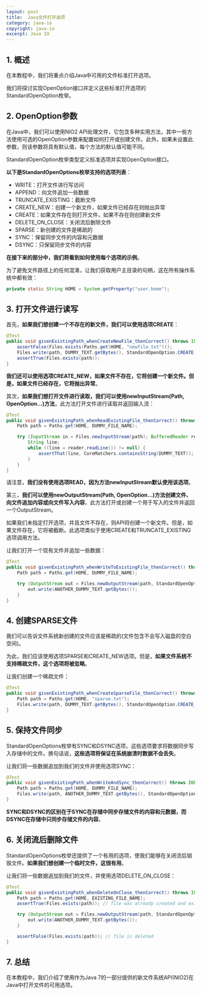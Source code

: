 ```yaml
---
layout: post
title:  Java文件打开选项
category: java-io
copyright: java-io
excerpt: Java IO
---
```


## 1. 概述

在本教程中，我们将重点介绍Java中可用的文件标准打开选项。

我们将探讨实现OpenOption接口并定义这些标准打开选项的StandardOpenOption枚举。

## 2. OpenOption参数

在Java中，我们可以使用NIO2 API处理文件，它包含多种实用方法，其中一些方法使用可选的OpenOption参数来配置如何打开或创建文件。此外，如果未设置此参数，则该参数将具有默认值，每个方法的默认值可能不同。

StandardOpenOption枚举类型定义标准选项并实现OpenOption接口。

**以下是StandardOpenOptions枚举支持的选项列表**：

-   WRITE：打开文件进行写访问
-   APPEND：向文件追加一些数据
-   TRUNCATE_EXISTING：截断文件
-   CREATE_NEW：创建一个新文件，如果文件已经存在则抛出异常
-   CREATE：如果文件存在则打开文件，如果不存在则创建新文件
-   DELETE_ON_CLOSE：关闭流后删除文件
-   SPARSE：新创建的文件是稀疏的
-   SYNC：保留同步文件的内容和元数据
-   DSYNC：只保留同步文件的内容

**在接下来的部分中，我们将看到如何使用每个选项的示例**。

为了避免文件路径上的任何混淆，让我们获取用户主目录的句柄，这在所有操作系统中都有效：

```java
private static String HOME = System.getProperty("user.home");
```

## 3. 打开文件进行读写

首先，**如果我们想创建一个不存在的新文件，我们可以使用选项CREATE**：

```java
@Test
public void givenExistingPath_whenCreateNewFile_thenCorrect() throws IOException {
    assertFalse(Files.exists(Paths.get(HOME, "newfile.txt")));
    Files.write(path, DUMMY_TEXT.getBytes(), StandardOpenOption.CREATE);
    assertTrue(Files.exists(path));
}
```

**我们还可以使用选项CREATE_NEW，如果文件不存在，它将创建一个新文件。但是，如果文件已经存在，它将抛出异常**。

其次，**如果我们想打开文件进行读取，我们可以使用newInputStream(Path, OpenOption...)方法**，此方法打开文件进行读取并返回输入流：

```java
@Test
public void givenExistingPath_whenReadExistingFile_thenCorrect() throws IOException {
    Path path = Paths.get(HOME, DUMMY_FILE_NAME);

    try (InputStream in = Files.newInputStream(path); BufferedReader reader = new BufferedReader(new InputStreamReader(in))) {
        String line;
        while ((line = reader.readLine()) != null) {
            assertThat(line, CoreMatchers.containsString(DUMMY_TEXT));
        }
    }
}
```

请注意，**我们没有使用选项READ，因为方法newInputStream默认使用该选项**。

第三，**我们可以使用newOutputStream(Path, OpenOption...)方法创建文件、向文件追加内容或向文件写入内容**，此方法打开或创建一个用于写入的文件并返回一个OutputStream。

如果我们未指定打开选项，并且文件不存在，则API将创建一个新文件。但是，如果文件存在，它将被截断。此选项类似于使用CREATE和TRUNCATE_EXISTING选项调用方法。

让我们打开一个现有文件并追加一些数据：

```java
@Test
public void givenExistingPath_whenWriteToExistingFile_thenCorrect() throws IOException {
    Path path = Paths.get(HOME, DUMMY_FILE_NAME);

    try (OutputStream out = Files.newOutputStream(path, StandardOpenOption.APPEND, StandardOpenOption.WRITE)) {
        out.write(ANOTHER_DUMMY_TEXT.getBytes());
    }
}
```

## 4. 创建SPARSE文件

我们可以告诉文件系统新创建的文件应该是稀疏的(文件包含不会写入磁盘的空白空间)。

为此，我们应该使用选项SPARSE和CREATE_NEW选项。但是，**如果文件系统不支持稀疏文件，这个选项将被忽略**。

让我们创建一个稀疏文件：

```java
@Test
public void givenExistingPath_whenCreateSparseFile_thenCorrect() throws IOException {
    Path path = Paths.get(HOME, "sparse.txt");
    Files.write(path, DUMMY_TEXT.getBytes(), StandardOpenOption.CREATE_NEW, StandardOpenOption.SPARSE);
}
```

## 5. 保持文件同步

StandardOpenOptions枚举有SYNC和DSYNC选项，这些选项要求将数据同步写入存储中的文件。换句话说，**这些选项将保证在系统崩溃时数据不会丢失**。

让我们将一些数据追加到我们的文件并使用选项SYNC：

```java
@Test
public void givenExistingPath_whenWriteAndSync_thenCorrect() throws IOException {
    Path path = Paths.get(HOME, DUMMY_FILE_NAME);
    Files.write(path, ANOTHER_DUMMY_TEXT.getBytes(), StandardOpenOption.APPEND, StandardOpenOption.WRITE, StandardOpenOption.SYNC);
}
```

**SYNC和DSYNC的区别在于SYNC在存储中同步存储文件的内容和元数据，而DSYNC在存储中只同步存储文件的内容**。

## 6. 关闭流后删除文件

StandardOpenOptions枚举还提供了一个有用的选项，使我们能够在关闭流后销毁文件。**如果我们想创建一个临时文件，这很有用**。

让我们将一些数据追加到我们的文件，并使用选项DELETE_ON_CLOSE：

```java
@Test
public void givenExistingPath_whenDeleteOnClose_thenCorrect() throws IOException {
    Path path = Paths.get(HOME, EXISTING_FILE_NAME);
    assertTrue(Files.exists(path)); // file was already created and exists

    try (OutputStream out = Files.newOutputStream(path, StandardOpenOption.APPEND, StandardOpenOption.WRITE, StandardOpenOption.DELETE_ON_CLOSE)) {
        out.write(ANOTHER_DUMMY_TEXT.getBytes());
    }

    assertFalse(Files.exists(path)); // file is deleted
}
```

## 7. 总结

在本教程中，我们介绍了使用作为Java 7的一部分提供的新文件系统API(NIO2)在Java中打开文件的可用选项。